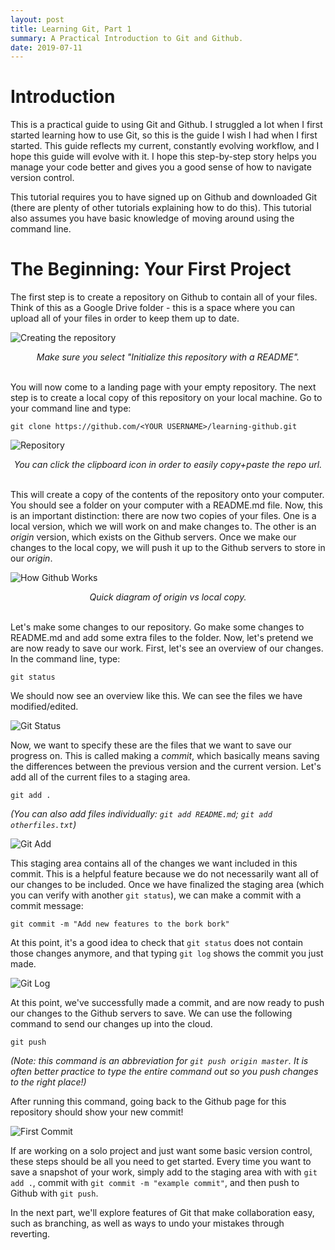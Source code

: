 ```yaml
---
layout: post
title: Learning Git, Part 1
summary: A Practical Introduction to Git and Github.
date: 2019-07-11
---
```

# Introduction
This is a practical guide to using Git and Github. I struggled a lot when I first started learning how to use Git, so this is the guide I wish I had when I first started. This guide reflects my current, constantly evolving workflow, and I hope this guide will evolve with it. I hope this step-by-step story helps you manage your code better and gives you a good sense of how to navigate version control.

This tutorial requires you to have signed up on Github and downloaded Git (there are plenty of other tutorials explaining how to do this). This tutorial also assumes you have basic knowledge of moving around using the command line.

# The Beginning: Your First Project
The first step is to create a repository on Github to contain all of your files. Think of this as a Google Drive folder - this is a space where you can upload all of your files in order to keep them up to date.

![Creating the repository](/blog/images/github-tutorial/create-repo.png)
<center><i>Make sure you select "Initialize this repository with a README".</i></center><br>

You will now come to a landing page with your empty repository. The next step is to create a local copy of this repository on your local machine. Go to your command line and type:

`git clone https://github.com/<YOUR USERNAME>/learning-github.git`


![Repository](/blog/images/github-tutorial/repo.png)
<center><i>You can click the clipboard icon in order to easily copy+paste the repo url.</i></center><br>

This will create a copy of the contents of the repository onto your computer. You should see a folder on your computer with a README.md file. Now, this is an important distinction: there are now two copies of your files. One is a local version, which we will work on and make changes to. The other is an *origin* version, which exists on the Github servers. Once we make our changes to the local copy, we will push it up to the Github servers to store in our *origin*.

![How Github Works](/blog/images/github-tutorial/github.png)
<center><i>Quick diagram of origin vs local copy.</i></center><br>

Let's make some changes to our repository. Go make some changes to README.md and add some extra files to the folder. Now, let's pretend we are now ready to save our work. First, let's see an overview of our changes. In the command line, type:

`git status`

We should now see an overview like this. We can see the files we have modified/edited.

![Git Status](/blog/images/github-tutorial/git-status.png)

Now, we want to specify these are the files that we want to save our progress on. This is called making a *commit*, which basically means saving the differences between the previous version and the current version. Let's add all of the current files to a staging area.

`git add .`

*(You can also add files individually: `git add README.md`; `git add otherfiles.txt`)*

![Git Add](/blog/images/github-tutorial/git-add.png)

This staging area contains all of the changes we want included in this commit. This is a helpful feature because we do not necessarily want all of our changes to be included. Once we have finalized the staging area (which you can verify with another `git status`), we can make a commit with a commit message:

`git commit -m "Add new features to the bork bork"`

At this point, it's a good idea to check that `git status` does not contain those changes anymore, and that typing `git log` shows the commit you just made.

![Git Log](/blog/images/github-tutorial/git-log.png)

At this point, we've successfully made a commit, and are now ready to push our changes to the Github servers to save. We can use the following command to send our changes up into the cloud.

`git push`

*(Note: this command is an abbreviation for `git push origin master`. It is often better practice to type the entire command out so you push changes to the right place!)*

After running this command, going back to the Github page for this repository should show your new commit!

![First Commit](/blog/images/github-tutorial/first-commit.png)

If are working on a solo project and just want some basic version control, these steps should be all you need to get started. Every time you want to save a snapshot of your work, simply add to the staging area with with `git add .`, commit with `git commit -m "example commit"`, and then push to Github with `git push`.

In the next part, we'll explore features of Git that make collaboration easy, such as branching, as well as ways to undo your mistakes through reverting.
